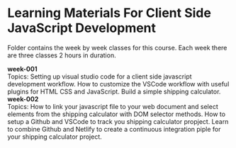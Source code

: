 # Learning Materials For Client Side JavaScript Development  
Folder contains the week by week classes for this course. Each week there are three classes 2 hours in duration.  

__week-001__  
Topics: Setting up visual studio code for a client side javascript development workflow. How to customize the VSCode workflow with useful plugins for HTML CSS and JavaScript. Build a simple shipping calculator.  
__week-002__  
Topics: How to link your javascript file to your web document and select elements from the shipping calculator with DOM selector methods. How to setup a Github and  VSCode to track you shipping calculator propject. Learn to combine Github and Netlify to create a continuous integration piple for your shipping calculator project.